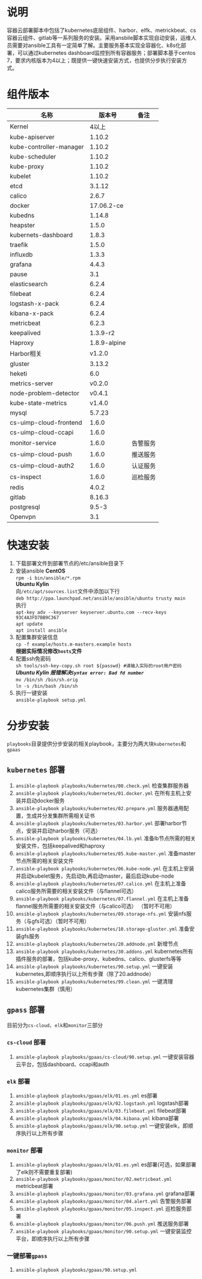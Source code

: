 # 说明
容器云部署脚本中包括了kubernetes底层组件、harbor、elfk、metrickbeat、cs容器云组件、gitlab等一系列服务的安装。采用ansbile脚本实现自动安装，运维人员需要对ansible工具有一定简单了解。主要服务基本实现全容器化、k8s化部署，可以通过kubernetes dashboard监控到所有容器服务；部署脚本基于centos 7，要求内核版本为4以上；既提供一键快速安装方式，也提供分步执行安装方式。
# 组件版本
| 名称                    | 版本号       | 备注     |
|-------------------------|--------------|----------|
| Kernel                  | 4以上        |          |
| kube-apiserver          | 1.10.2       |          |
| kube-controller-manager | 1.10.2       |          |
| kube-scheduler          | 1.10.2       |          |
| kube-proxy              | 1.10.2       |          |
| kubelet                 | 1.10.2       |          |
| etcd                    | 3.1.12       |          |
| calico                  | 2.6.7        |          |
| docker                  | 17.06.2-ce   |          |
| kubedns                 | 1.14.8       |          |
| heapster                | 1.5.0        |          |
| kubernets-dashboard     | 1.8.3        |          |
| traefik                 | 1.5.0        |          |
| influxdb                | 1.3.3        |          |
| grafana                 | 4.4.3        |          |
| pause                   | 3.1          |          |
| elasticsearch           | 6.2.4        |          |
| filebeat                | 6.2.4        |          |
| logstash-x-pack         | 6.2.4        |          |
| kibana-x-pack           | 6.2.4        |          |
| metricbeat              | 6.2.3        |          |
| keepalived              | 1.3.9-r2     |          |
| Haproxy                 | 1.8.9-alpine |          |
| Harbor相关              | v1.2.0       |          |
| gluster                 | 3.13.2       |          |
| heketi                  | 6.0          |          |
| metrics-server          | v0.2.0       |          |
| node-problem-detector   | v0.4.1       |          |
| kube-state-metrics      | v1.4.0       |          |
| mysql                   | 5.7.23       |          |
| cs-uimp-cloud-frontend  | 1.6.0        |          |
| cs-uimp-cloud-ccapi     | 1.6.0        |          |
| monitor-service         | 1.6.0        | 告警服务 |
| cs-uimp-cloud-push      | 1.6.0        | 推送服务 |
| cs-uimp-cloud-auth2     | 1.6.0        | 认证服务 |
| cs-inspect              | 1.6.0        | 巡检服务 |
| redis                   | 4.0.2        |          |
| gitlab                  | 8.16.3       |          |
| postgresql              | 9.5-3        |          |
| Openvpn                 | 3.1          |          |

# 快速安装
1. 下载部署文件到部署节点的/etc/ansible目录下
2. 安装ansible
**CentOS**   
`rpm -i bin/ansible/*.rpm`  
**Ubuntu Kylin**  
向`/etc/apt/sources.list`文件中添加以下行  
`deb http://ppa.launchpad.net/ansible/ansible/ubuntu trusty main`  
执行  
`apt-key adv --keyserver keyserver.ubuntu.com --recv-keys 93C4A3FD7BB9C367`  
`apt update`  
`apt install ansible`  
3. 配置集群安装信息  
`cp -f example/hosts.m-masters.example hosts`  
**根据实际情况修改`hosts`文件**  
4. 配置ssh免密码  
`sh tools/ssh-key-copy.sh root ${passwd} #请输入实际的root用户密码`  
***Ubuntu Kylin 报错解决`Syntax error: Bad fd number`***  
`mv /bin/sh /bin/sh.orig`  
`ln -s /bin/bash /bin/sh`  
5. 执行一键安装  
`ansible-playbook setup.yml`

# 分步安装
`playbooks`目录提供分步安装的相关playbook，主要分为两大块`kubernetes`和`gpaas`
## `kubernetes` 部署
1. `ansible-playbook playbooks/kubernetes/00.check.yml` 检查集群服务器
1. `ansible-playbook playbooks/kubernetes/01.docker.yml` 在所有主机上安装并启动docker服务
2. `ansible-playbook playbooks/kubernetes/02.prepare.yml` 服务器通用配置，生成并分发集群所需相关证书
3. `ansible-playbook playbooks/kubernetes/03.harbor.yml` 部署harbor节点，安装并启动harbor服务（可选）
4. `ansible-playbook playbooks/kubernetes/04.lb.yml` 准备lb节点所需的相关安装文件，包括keepalived和haproxy
5. `ansible-playbook playbooks/kubernetes/05.kube-master.yml` 准备master节点所需的相关安装文件
6. `ansible-playbook playbooks/kubernetes/06.kube-node.yml` 在主机上安装并启动kubelet服务，先启动lb,再启动master，最后启动kube-node
7. `ansible-playbook playbooks/kubernetes/07.calico.yml` 在主机上准备calico服务所需要的相关安装文件（与flannel可选）
8. `ansible-playbook playbooks/kubernetes/07.flannel.yml` 在主机上准备flannel服务所需要的相关安装文件（与calico可选） （暂时不可用）
9. `ansible-playbook playbooks/kubernetes/09.storage-nfs.yml` 安装nfs服务（与gfs可选）（暂时不可用）
10. `ansible-playbook playbooks/kubernetes/10.storage-gluster.yml` 准备安装gfs服务
11. `ansible-playbook playbooks/kubernetes/20.addnode.yml` 新增节点
12. `ansible-playbook playbooks/kubernetes/30.addons.yml` kubernetes所有插件服务的部署，包括kube-proxy、kubedns、calico、glusterfs等等
13. `ansible-playbook playbooks/kubernetes/90.setup.yml` 一键安装kubernetes,即顺序执行以上所有步骤（除了20.addnode）
14. `ansible-playbook playbooks/kubernetes/99.clean.yml` 一键清理kubernetes集群（慎用）

## `gpass` 部署
目前分为`cs-cloud`、`elk`和`monitor`三部分

### `cs-cloud` 部署
1. `ansible-playbook playbooks/gpaas/cs-cloud/90.setup.yml` 一键安装容器云平台，包括dashboard、ccapi和auth  

### `elk` 部署
1. `ansible-playbook playbooks/gpaas/elk/01.es.yml` es部署
2. `ansible-playbook playbooks/gpaas/elk/02.logstash.yml` logstash部署
3. `ansible-playbook playbooks/gpaas/elk/03.filebeat.yml` filebeat部署
4. `ansible-playbook playbooks/gpaas/elk/04.kibana.yml` kibana部署
5. `ansible-playbook playbooks/gpaas/elk/90.setup.yml` 一键安装elk，即顺序执行以上所有步骤  

### `monitor` 部署
1. `ansible-playbook playbooks/gpaas/elk/01.es.yml` es部署(可选，如果部署了elk则不需要重复部署)
2. `ansible-playbook playbooks/gpaas/monitor/02.metricbeat.yml` metricbeat部署
3. `ansible-playbook playbooks/gpaas/monitor/03.grafana.yml` grafana部署
4. `ansible-playbook playbooks/gpaas/monitor/04.alert.yml` 告警服务部署
5. `ansible-playbook playbooks/gpaas/monitor/05.inspect.yml` 巡检服务部署
6. `ansible-playbook playbooks/gpaas/monitor/06.push.yml` 推送服务部署
7. `ansible-playbook playbooks/gpaas/monitor/90.setup.yml` 一键安装监控平台，即顺序执行以上所有步骤

### 一键部署`gpass`
1. `ansible-playbook playbooks/gpaas/90.setup.yml`
